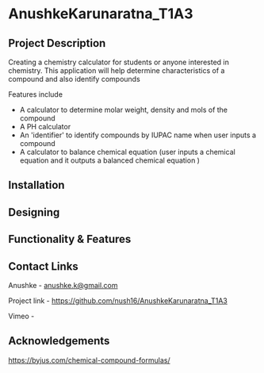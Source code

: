# AnushkeKarunaratna_T1A3

## **Project Description**

Creating a chemistry calculator for students or anyone interested in chemistry. This application will help determine characteristics  of a compound  and also identify compounds

Features include
- A calculator to determine molar weight, density and mols of the compound
- A PH calculator
- An 'identifier' to identify compounds by IUPAC name when user inputs a compound
- A calculator to balance chemical equation (user inputs a chemical equation and it outputs a balanced chemical equation )

## **Installation**

## **Designing**

## **Functionality & Features**

## **Contact Links**

Anushke - anushke.k@gmail.com 

Project link - https://github.com/nush16/AnushkeKarunaratna_T1A3

Vimeo - 

## **Acknowledgements**
https://byjus.com/chemical-compound-formulas/

